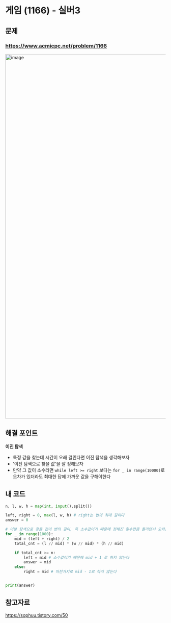 # 게임 (1166) - 실버3

## 문제 
### https://www.acmicpc.net/problem/1166
<img width="1143" alt="image" src="https://user-images.githubusercontent.com/72330884/183250150-e7c3600f-4cd7-4383-9331-aff01f5db246.png">

## 해결 포인트
**이진 탐색**
- 특정 값을 찾는데 시간이 오래 걸린다면 이진 탐색을 생각해보자
- '이진 탐색으로 찾을 값'을 잘 정해보자
- 만약 그 값이 소수라면 ```while left >= right``` 보다는 ```for _ in range(10000)```로 오차가 있더라도 최대한 답에 가까운 값을 구해야한다

## 내 코드
```python
n, l, w, h = map(int, input().split())

left, right = 0, max(l, w, h) # right는 변의 최대 길이다
answer = 0

# 이분 탐색으로 찾을 값이 변의 길이, 즉 소수값이기 때문에 정해진 횟수만큼 돌리면서 오차값을 줄여야한다
for _ in range(1000):
    mid = (left + right) / 2
    total_cnt = (l // mid) * (w // mid) * (h // mid)

    if total_cnt >= n:
        left = mid # 소수값이기 때문에 mid + 1 로 하지 않는다
        answer = mid
    else:
        right = mid # 마찬가지로 mid - 1로 하지 않는다


print(answer)
```

## 참고자료   
https://sophuu.tistory.com/50
